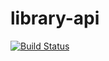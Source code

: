 # library-api

[![Build Status](https://travis-ci.com/maxwellknoxx/library-api.svg?branch=master)](https://travis-ci.com/maxwellknoxx/library-api)

